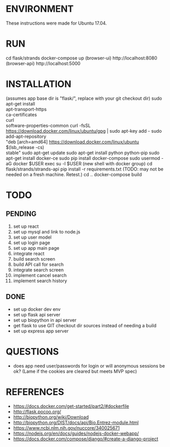 # ENVIRONMENT
These instructions were made for Ubuntu 17.04.

# RUN
cd flask/strands
docker-compose up
(browser-ui) http://localhost:8080
(browser-api) http://localhost:5000

# INSTALLATION
(assumes app base dir is "flask/", replace with your git checkout dir)
sudo apt-get install \
    apt-transport-https \
    ca-certificates \
    curl \
    software-properties-common
curl -fsSL https://download.docker.com/linux/ubuntu/gpg | sudo apt-key add -
sudo add-apt-repository \
   "deb [arch=amd64] https://download.docker.com/linux/ubuntu \
   $(lsb_release -cs) \
   stable"
sudo apt-get update
sudo apt-get install python python-pip
sudo apt-get install docker-ce
sudo pip install docker-compose
sudo usermod -aG docker $USER
exec su -l $USER   (new shell with docker group)
cd flask/strands/strands-api
pip install -r requirements.txt (TODO: may not be needed on a fresh machine. Retest.)
cd ..
docker-compose build

# TODO
## PENDING
1. set up react
2. set up mysql and link to node.js
3. set up user model
4. set up login page
5. set up app main page
6. integrate react
7. build search screen
8. build API call for search
9. integrate search screen
10. implement cancel search
11. implement search history

## DONE
- set up docker dev env
- set up flask api server
- set up biopython in api server
- get flask to use GIT checkout dir sources instead of needing a build
- set up express app server

# QUESTIONS
- does app need user/passwords for login or will anonymous sessions be ok? (Lame if the cookies are cleared but meets MVP spec)

# REFERENCES
- https://docs.docker.com/get-started/part2/#dockerfile
- http://flask.pocoo.org/
- http://biopython.org/wiki/Download
- http://biopython.org/DIST/docs/api/Bio.Entrez-module.html
- https://www.ncbi.nlm.nih.gov/nuccore/340025671
- https://nodejs.org/en/docs/guides/nodejs-docker-webapp/
- https://docs.docker.com/compose/django/#create-a-django-project
